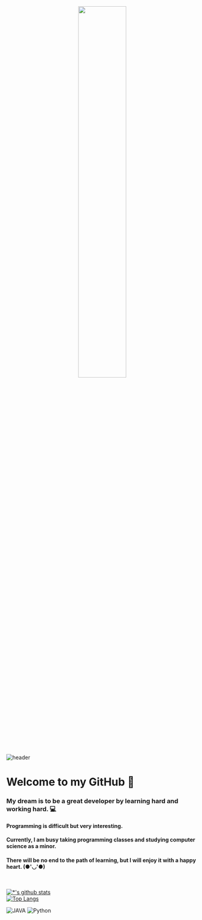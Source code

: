 <div align="center">
<img src="https://rishavanand.github.io/static/images/greetings.gif" align="center" style="width: 50%" />
</div>

![header](https://capsule-render.vercel.app/api?type=cylinder&color=gradient&height=300&section=header&text=Developer%20Jay&fontSize=70&fontColor=#4374D9)

# Welcome to my GitHub 👋
### My dream is to be a great developer by learning hard and working hard. 💻
#### Programming is difficult but very interesting. 
#### Currently, I am busy taking programming classes and studying computer science as a minor.
#### There will be no end to the path of learning, but I will enjoy it with a happy heart. (●'◡'●)
<br>

[![*'s github stats](https://github-readme-stats.vercel.app/api?username=jeon0821&show_icons=true&theme=synthwave)](https://github.com/jeon0821)
<br>
[![Top Langs](https://github-readme-stats.vercel.app/api/top-langs/?username=jeon0821)](https://github.com/jeon0821/github-readme-stats)

![JAVA](https://img.shields.io/badge/-JAVA-007396?style=flat&logo=Java&logoColor=#6799FF)
![Python](https://img.shields.io/badge/-Python-007396?style=flat&logo=Python&logoColor=#3776AB)

<!-- **볼드** <br>
*이탤릭* <br>
~~스트라이크~~ <br>

* 1번
* 2번
- 1번
- 2번

[네이버](https://www.naver.com)

```
print("파이썬 출력!")
```

:smirk:
:joy:
:rage:
-->


<!--
**jeon0821/jeon0821** is a ✨ _special_ ✨ repository because its `README.md` (this file) appears on your GitHub profile.

Here are some ideas to get you started:

- 🔭 I’m currently working on ...
- 🌱 I’m currently learning ...
- 👯 I’m looking to collaborate on ...
- 🤔 I’m looking for help with ...
- 💬 Ask me about ...
- 📫 How to reach me: ...
- 😄 Pronouns: ...
- ⚡ Fun fact: ...
-->
